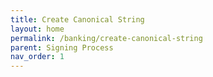 ```yaml
---
title: Create Canonical String
layout: home
permalink: /banking/create-canonical-string
parent: Signing Process
nav_order: 1
---
```

